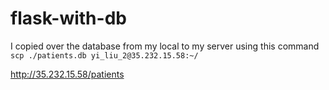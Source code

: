 # flask-with-db


I copied over the database from my local to my server using this command `scp ./patients.db yi_liu_2@35.232.15.58:~/`

http://35.232.15.58/patients
